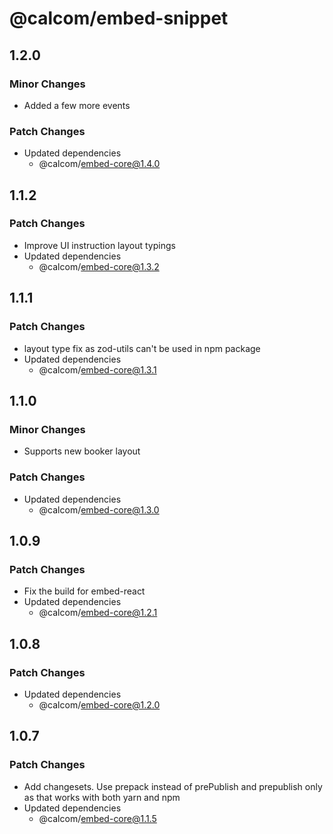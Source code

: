 # @calcom/embed-snippet

## 1.2.0

### Minor Changes

- Added a few more events

### Patch Changes

- Updated dependencies
  - @calcom/embed-core@1.4.0

## 1.1.2

### Patch Changes

- Improve UI instruction layout typings
- Updated dependencies
  - @calcom/embed-core@1.3.2

## 1.1.1

### Patch Changes

- layout type fix as zod-utils can't be used in npm package
- Updated dependencies
  - @calcom/embed-core@1.3.1

## 1.1.0

### Minor Changes

- Supports new booker layout

### Patch Changes

- Updated dependencies
  - @calcom/embed-core@1.3.0

## 1.0.9

### Patch Changes

- Fix the build for embed-react
- Updated dependencies
  - @calcom/embed-core@1.2.1

## 1.0.8

### Patch Changes

- Updated dependencies
  - @calcom/embed-core@1.2.0

## 1.0.7

### Patch Changes

- Add changesets. Use prepack instead of prePublish and prepublish only as that works with both yarn and npm
- Updated dependencies
  - @calcom/embed-core@1.1.5

